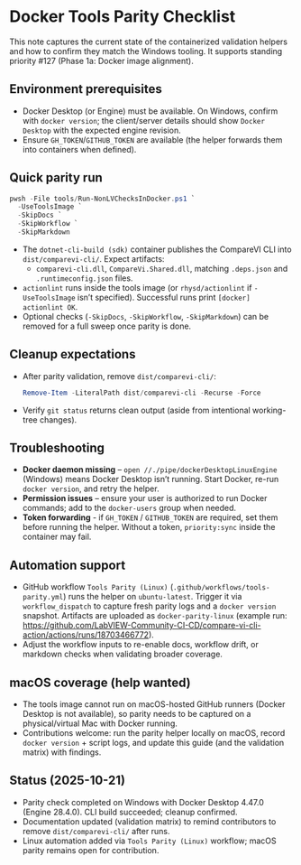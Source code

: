 <!-- markdownlint-disable-next-line MD041 -->
# Docker Tools Parity Checklist

This note captures the current state of the containerized validation helpers and how to confirm they match the Windows
tooling. It supports standing priority #127 (Phase 1a: Docker image alignment).

## Environment prerequisites

- Docker Desktop (or Engine) must be available. On Windows, confirm with `docker version`; the client/server details
  should show `Docker Desktop` with the expected engine revision.
- Ensure `GH_TOKEN`/`GITHUB_TOKEN` are available (the helper forwards them into containers when defined).

## Quick parity run

```powershell
pwsh -File tools/Run-NonLVChecksInDocker.ps1 `
  -UseToolsImage `
  -SkipDocs `
  -SkipWorkflow `
  -SkipMarkdown
```

- The `dotnet-cli-build (sdk)` container publishes the CompareVI CLI into `dist/comparevi-cli/`. Expect artifacts:
  - `comparevi-cli.dll`, `CompareVi.Shared.dll`, matching `.deps.json` and `.runtimeconfig.json` files.
- `actionlint` runs inside the tools image (or `rhysd/actionlint` if `-UseToolsImage` isn’t specified). Successful runs
  print `[docker] actionlint OK`.
- Optional checks (`-SkipDocs`, `-SkipWorkflow`, `-SkipMarkdown`) can be removed for a full sweep once parity is done.

## Cleanup expectations

- After parity validation, remove `dist/comparevi-cli/`:

  ```powershell
  Remove-Item -LiteralPath dist/comparevi-cli -Recurse -Force
  ```

- Verify `git status` returns clean output (aside from intentional working-tree changes).

## Troubleshooting

- **Docker daemon missing** – `open //./pipe/dockerDesktopLinuxEngine` (Windows) means Docker Desktop isn’t running.
  Start Docker, re-run `docker version`, and retry the helper.
- **Permission issues** – ensure your user is authorized to run Docker commands; add to the `docker-users` group when
  needed.
- **Token forwarding** - if `GH_TOKEN` / `GITHUB_TOKEN` are required, set them before running the helper. Without a
  token, `priority:sync` inside the container may fail.

## Automation support

- GitHub workflow `Tools Parity (Linux)` (`.github/workflows/tools-parity.yml`) runs the helper on `ubuntu-latest`.
  Trigger it via `workflow_dispatch` to capture fresh parity logs and a `docker version` snapshot. Artifacts are uploaded
  as `docker-parity-linux` (example run: https://github.com/LabVIEW-Community-CI-CD/compare-vi-cli-action/actions/runs/18703466772).
- Adjust the workflow inputs to re-enable docs, workflow drift, or markdown checks when validating broader coverage.

## macOS coverage (help wanted)

- The tools image cannot run on macOS-hosted GitHub runners (Docker Desktop is not available), so parity needs to be
  captured on a physical/virtual Mac with Docker running.
- Contributions welcome: run the parity helper locally on macOS, record `docker version` + script logs, and update this
  guide (and the validation matrix) with findings.

## Status (2025-10-21)

- Parity check completed on Windows with Docker Desktop 4.47.0 (Engine 28.4.0). CLI build succeeded; cleanup confirmed.
- Documentation updated (validation matrix) to remind contributors to remove `dist/comparevi-cli/` after runs.
- Linux automation added via `Tools Parity (Linux)` workflow; macOS parity remains open for contribution.
